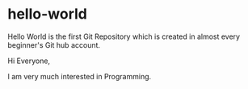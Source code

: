 # hello-world
Hello World is the first Git Repository which is created in almost every beginner's Git hub account.

Hi Everyone,

I am very much interested in Programming.
